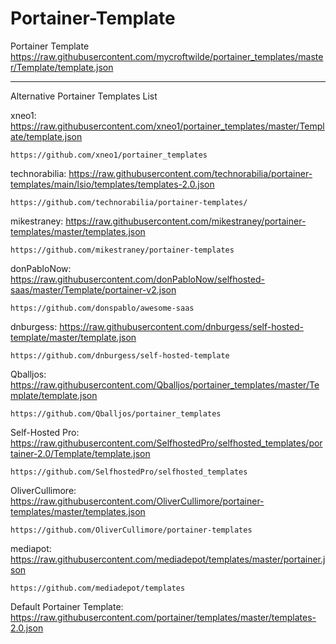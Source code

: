 # Portainer-Template
Portainer Template
https://raw.githubusercontent.com/mycroftwilde/portainer_templates/master/Template/template.json

-------------------------------------------------------------------------------------------------

Alternative Portainer Templates List

xneo1: https://raw.githubusercontent.com/xneo1/portainer_templates/master/Template/template.json

    https://github.com/xneo1/portainer_templates

technorabilia: https://raw.githubusercontent.com/technorabilia/portainer-templates/main/lsio/templates/templates-2.0.json

    https://github.com/technorabilia/portainer-templates/

mikestraney: https://raw.githubusercontent.com/mikestraney/portainer-templates/master/templates.json

    https://github.com/mikestraney/portainer-templates

donPabloNow: https://raw.githubusercontent.com/donPabloNow/selfhosted-saas/master/Template/portainer-v2.json

    https://github.com/donspablo/awesome-saas

dnburgess: https://raw.githubusercontent.com/dnburgess/self-hosted-template/master/template.json

    https://github.com/dnburgess/self-hosted-template

Qballjos: https://raw.githubusercontent.com/Qballjos/portainer_templates/master/Template/template.json

    https://github.com/Qballjos/portainer_templates

Self-Hosted Pro: https://raw.githubusercontent.com/SelfhostedPro/selfhosted_templates/portainer-2.0/Template/template.json

    https://github.com/SelfhostedPro/selfhosted_templates

OliverCullimore: https://raw.githubusercontent.com/OliverCullimore/portainer-templates/master/templates.json

    https://github.com/OliverCullimore/portainer-templates

mediapot: https://raw.githubusercontent.com/mediadepot/templates/master/portainer.json

    https://github.com/mediadepot/templates

Default Portainer Template: https://raw.githubusercontent.com/portainer/templates/master/templates-2.0.json
